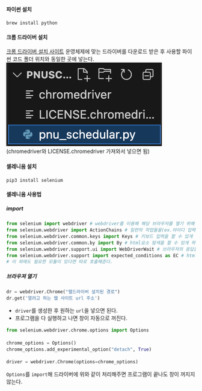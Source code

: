 #### 파이썬 설치
```terminal
brew install python
```
#### 크롬 드라이버 설치
[크롬 드라이버 설치 사이트](https://chromedriver.chromium.org/downloads)
운영체제에 맞는 드라이버를 다운로드 받은 후 사용할 파이썬 코드 폴더 위치와 동일한 곳에 넣는다.
![](../../images/Pasted%20image%2020240311151739.png)
(chromedriver와 LICENSE.chromedriver 가져와서 넣으면 됨)

#### 셀레니움 설치
```terminal
pip3 install selenium
```

#### 셀레니움 사용법
##### import
```python
from selenium import webdriver # webdriver를 이용해 해당 브라우저를 열기 위해
from selenium.webdriver import ActionChains # 일련의 작업들을(ex.아이디 입력, 비밀번호 입력, 로그인 버튼 클릭...) 연속적으로 실행할 수 있게 하기 위해
from selenium.webdriver.common.keys import Keys # 키보드 입력을 할 수 있게 하기 위해
from selenium.webdriver.common.by import By # html요소 탐색을 할 수 있게 하기 위해
from selenium.webdriver.support.ui import WebDriverWait # 브라우저의 응답을 기다릴 수 있게 하기 위해
from selenium.webdriver.support import expected_conditions as EC # html요소의 상태를 체크할 수 있게 하기 위해
# 이 외에도 필요한 모듈이 있다면 따로 호출해준다.
```

##### 브라우져 열기
```python
dr = webdriver.Chrome("웹드라이버 설치된 경로")
dr.get('열려고 하는 웹 사이트 url 주소')
```
- `driver`를 생성한 후 원하는 `url`을 넣으면 된다.
- 프로그램을 다 실행하고 나면 창이 자동으로 꺼진다.
```python
from selenium.webdriver.chrome.options import Options

chrome_options = Options()
chrome_options.add_experimental_option("detach", True)

driver = webdriver.Chrome(options=chrome_options)
```
`Options`를 `import`해 드라이버에 위와 같이 처리해주면 프로그램이 끝나도 창이 꺼지지 않는다.

